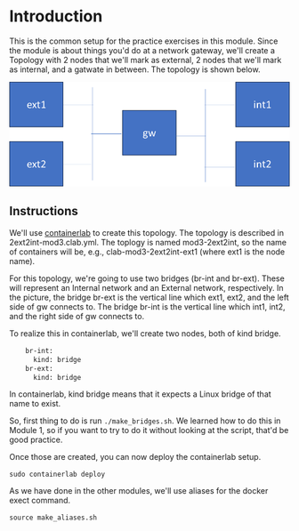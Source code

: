 # Introduction

This is the common setup for the practice exercises in this module.  Since the module is about things you'd do at a network gateway, we'll create a Topology with 2 nodes that we'll mark as external, 2 nodes that we'll mark as internal, and a gatwate in between.  The topology is shown below.

![Topology](img/mod3-topo-2ext2int.png)


## Instructions

We'll use [containerlab](https://containerlab.dev/) to create this topology. The topology is described in 2ext2int-mod3.clab.yml. The toplogy is named mod3-2ext2int, so the name of containers will be, e.g., clab-mod3-2ext2int-ext1 (where ext1 is the node name).

For this topology, we're going to use two bridges (br-int and br-ext).  These will represent an Internal network and an External network, respectively. In the picture, the bridge br-ext is the vertical line which ext1, ext2, and the left side of gw connects to.  The bridge br-int is the vertical line which int1, int2, and the right side of gw connects to.

To realize this in containerlab, we'll create two nodes, both of kind bridge.

```
    br-int:
      kind: bridge
    br-ext:
      kind: bridge
```


In containerlab, kind bridge means that it expects a Linux bridge of that name to exist.

So, first thing to do is run `./make_bridges.sh`.  We learned how to do this in Module 1, so if you want to try to do it without looking at the script, that'd be good practice.

Once those are created, you can now deploy the containerlab setup.

```
sudo containerlab deploy
```

As we have done in the other modules, we'll use aliases for the docker exect command. 

```
source make_aliases.sh
```


